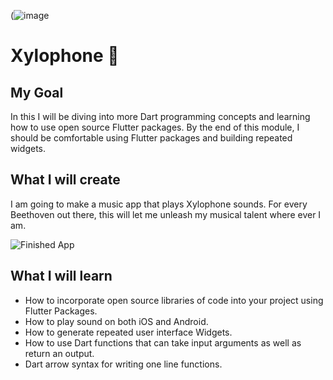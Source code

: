 (![image](https://user-images.githubusercontent.com/69623904/165604906-071c3604-c680-4523-bdcc-9fd36cd4c8ea.png)


# Xylophone 🎹

## My Goal

In this I will be diving into more Dart programming concepts and learning how to use open source Flutter packages. By the end of this module, I should be comfortable using Flutter packages and building repeated widgets.


## What I will create

I am going to make a music app that plays Xylophone sounds. For every Beethoven out there, this will let me unleash my musical talent where ever I am. 

![Finished App](https://github.com/londonappbrewery/Images/blob/master/xylophone-flutter.png)

## What I will learn

- How to incorporate open source libraries of code into your project using Flutter Packages.
- How to play sound on both iOS and Android.
- How to generate repeated user interface Widgets.
- How to use Dart functions that can take input arguments as well as return an output.
- Dart arrow syntax for writing one line functions.
